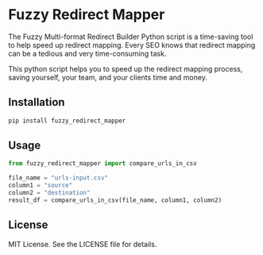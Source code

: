 # Fuzzy Redirect Mapper

The Fuzzy Multi-format Redirect Builder Python script is a time-saving tool to help speed up redirect mapping. Every SEO knows that redirect mapping can be a tedious and very time-consuming task.

This python script helps you to speed up the redirect mapping process, saving yourself, your team, and your clients time and money.

## Installation

```sh
pip install fuzzy_redirect_mapper
```

## Usage

```python
from fuzzy_redirect_mapper import compare_urls_in_csv

file_name = "urls-input.csv"
column1 = "source"
column2 = "destination"
result_df = compare_urls_in_csv(file_name, column1, column2)
```

## License

MIT License. See the LICENSE file for details.
